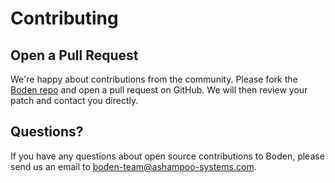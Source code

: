 # Contributing

## Open a Pull Request

We're happy about contributions from the community. Please fork the [Boden repo](https://github.com/AshampooSystems/boden) and open a pull request on GitHub. We will then review your patch and contact you directly.

## Questions?

If you have any questions about open source contributions to Boden, please send us an email to [boden-team@ashampoo-systems.com](mailto:boden-team@ashampoo-systems.com).

